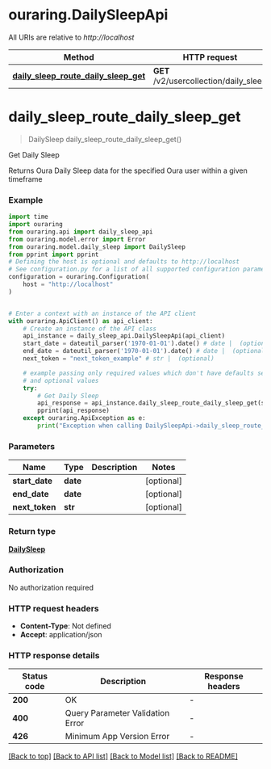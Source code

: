 # ouraring.DailySleepApi

All URIs are relative to *http://localhost*

Method | HTTP request | Description
------------- | ------------- | -------------
[**daily_sleep_route_daily_sleep_get**](DailySleepApi.md#daily_sleep_route_daily_sleep_get) | **GET** /v2/usercollection/daily_sleep | Get Daily Sleep


# **daily_sleep_route_daily_sleep_get**
> DailySleep daily_sleep_route_daily_sleep_get()

Get Daily Sleep

Returns Oura Daily Sleep data for the specified Oura user within a given timeframe

### Example


```python
import time
import ouraring
from ouraring.api import daily_sleep_api
from ouraring.model.error import Error
from ouraring.model.daily_sleep import DailySleep
from pprint import pprint
# Defining the host is optional and defaults to http://localhost
# See configuration.py for a list of all supported configuration parameters.
configuration = ouraring.Configuration(
    host = "http://localhost"
)


# Enter a context with an instance of the API client
with ouraring.ApiClient() as api_client:
    # Create an instance of the API class
    api_instance = daily_sleep_api.DailySleepApi(api_client)
    start_date = dateutil_parser('1970-01-01').date() # date |  (optional)
    end_date = dateutil_parser('1970-01-01').date() # date |  (optional)
    next_token = "next_token_example" # str |  (optional)

    # example passing only required values which don't have defaults set
    # and optional values
    try:
        # Get Daily Sleep
        api_response = api_instance.daily_sleep_route_daily_sleep_get(start_date=start_date, end_date=end_date, next_token=next_token)
        pprint(api_response)
    except ouraring.ApiException as e:
        print("Exception when calling DailySleepApi->daily_sleep_route_daily_sleep_get: %s\n" % e)
```


### Parameters

Name | Type | Description  | Notes
------------- | ------------- | ------------- | -------------
 **start_date** | **date**|  | [optional]
 **end_date** | **date**|  | [optional]
 **next_token** | **str**|  | [optional]

### Return type

[**DailySleep**](DailySleep.md)

### Authorization

No authorization required

### HTTP request headers

 - **Content-Type**: Not defined
 - **Accept**: application/json


### HTTP response details

| Status code | Description | Response headers |
|-------------|-------------|------------------|
**200** | OK |  -  |
**400** | Query Parameter Validation Error |  -  |
**426** | Minimum App Version Error |  -  |

[[Back to top]](#) [[Back to API list]](../README.md#documentation-for-api-endpoints) [[Back to Model list]](../README.md#documentation-for-models) [[Back to README]](../README.md)

